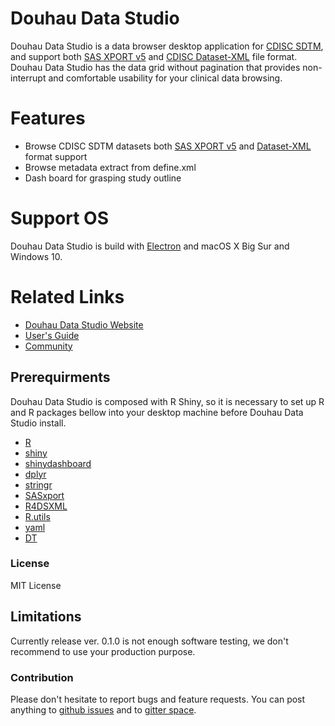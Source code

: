 # Douhau Data Studio
Douhau Data Studio is a data browser desktop application for [CDISC SDTM](https://www.cdisc.org/standards/foundational/sdtm), and support both [SAS XPORT v5](http://support.sas.com/techsup/technote/ts140.pdf) and [CDISC Dataset-XML](https://www.cdisc.org/standards/data-exchange/dataset-xml) file format.  
Douhau Data Studio has the data grid without pagination that provides non-interrupt and comfortable usability for your clinical data browsing.

# Features
* Browse CDISC SDTM datasets both [SAS XPORT v5](http://support.sas.com/techsup/technote/ts140.pdf) and [Dataset-XML](https://www.cdisc.org/standards/data-exchange/dataset-xml) format support
* Browse metadata extract from define.xml
* Dash board for grasping study outline


# Support OS
Douhau Data Studio is build with [Electron](https://www.electronjs.org) and macOS X Big Sur and Windows 10.


# Related Links
* [Douhau Data Studio Website](https://i-akiya.github.io/DouhauDataStudio-Website/)
* [User's Guide](https://i-akiya.github.io/DouhauDataStudio-Website/)
* [Community](https://gitter.im/douhau-data-studio/community)

## Prerequirments
Douhau Data Studio is composed with R Shiny, so it is necessary to set up R and R packages bellow into your desktop machine before Douhau Data Studio install.  
* [R](https://cran.r-project.org)
* [shiny](https://shiny.rstudio.com)
* [shinydashboard](https://rstudio.github.io/shinydashboard/)
* [dplyr](https://dplyr.tidyverse.org)
* [stringr](https://stringr.tidyverse.org)
* [SASxport](https://cran.r-project.org/web/packages/SASxport/index.html)
* [R4DSXML](https://github.com/i-akiya/R4DSXML)
* [R.utils](https://cran.r-project.org/web/packages/R.utils/index.html)
* [yaml](https://cran.r-project.org/web/packages/yaml/index.html)
* [DT](https://github.com/rstudio/DT)

### License
MIT License  

## Limitations
Currently release ver. 0.1.0 is not enough software testing, we don't recommend to use your production purpose.

### Contribution
Please don't hesitate to report bugs and feature requests. You can post anything to [github issues](https://github.com/i-akiya/DouhauDataStudio/issues) and to [gitter space](https://gitter.im/douhau-data-studio/community).
